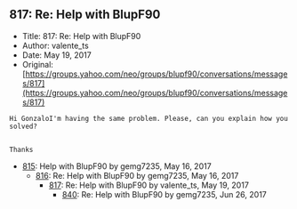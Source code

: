 ## 817: Re: Help with BlupF90

- Title: 817: Re: Help with BlupF90
- Author: valente_ts
- Date: May 19, 2017
- Original: [https://groups.yahoo.com/neo/groups/blupf90/conversations/messages/817](https://groups.yahoo.com/neo/groups/blupf90/conversations/messages/817)

```
Hi GonzaloI'm having the same problem. Please, can you explain how you solved?


Thanks
```

- [815](0815.md): Help with BlupF90 by gemg7235, May 16, 2017
    - [816](0816.md): Re: Help with BlupF90 by gemg7235, May 16, 2017
        - [817](0817.md): Re: Help with BlupF90 by valente_ts, May 19, 2017
            - [840](0840.md): Re: Help with BlupF90 by gemg7235, Jun 26, 2017
